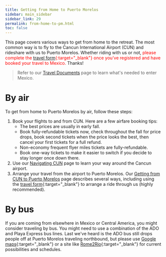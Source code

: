 ```yaml
---
title: Getting from Home to Puerto Morelos
sidebar: main_sidebar
sidebar_link: 29
permalink: from-home-to-pm.html
toc: false
---
```


This page covers various ways to get from home to the retreat. The most common way is to fly to the Cancun International Airport (CUN) and rideshare with us to Puerto Morelos. Whether riding with us or not, <span style="color: red">please complete the [travel form](https://docs.google.com/forms/d/e/1FAIpQLSex7cyDs_Xf33rAxqU2S749xG_MB4lMQk3fPvF_p0JkkoKyTg/viewform){:target="_blank"} once you’ve registered and have booked your travel to Mexico.</span> Thanks!

> Refer to our [Travel Documents](travel-documents.md) page to learn what's needed to enter Mexico.

# By air

To get from home to Puerto Morelos by air, follow these steps:

1. Book your flights to and from CUN. Here are a few airfare booking tips:
   - The best prices are usually in early fall.
   - Book fully-refundable tickets now, check throughout the fall for price drops, book second tickets when the price looks the best, then cancel your first tickets for a full refund.
   - Non-economy frequent flyer miles tickets are fully-refundable.
   - Book one-way tickets to make it easier to switch if you decide to stay longer once down there.
2. Use our [Navigating CUN](navigating-cun.md) page to learn your way around the Cancun airport.
3. Arrange your travel from the airport to Puerto Morelos. Our [Getting from CUN to Puerto Morelos](from-cun-to-pm.md) page describes several ways, including using the [travel form](https://docs.google.com/forms/d/e/1FAIpQLSex7cyDs_Xf33rAxqU2S749xG_MB4lMQk3fPvF_p0JkkoKyTg/viewform){:target="_blank"} to arrange a ride through us (highly recommended).

# By bus

If you are coming from elsewhere in Mexico or Central America, you might consider traveling by bus. You might need to use a combination of the ADO and Playa Express bus lines. Last we've heard is the ADO bus still drops people off at Puerto Morelos traveling northbound, but please use [Google maps](https://maps.google.com){:target="_blank"} or a site like [Rome2Rio](https://rome2rio.com){:target="_blank"} for current possibilities and schedules.